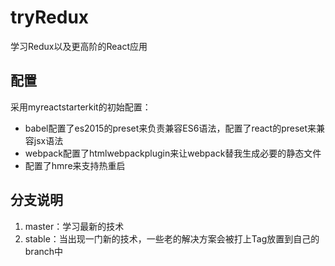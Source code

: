 # tryRedux

学习Redux以及更高阶的React应用

## 配置

采用myreactstarterkit的初始配置：

* babel配置了es2015的preset来负责兼容ES6语法，配置了react的preset来兼容jsx语法
* webpack配置了htmlwebpackplugin来让webpack替我生成必要的静态文件
* 配置了hmre来支持热重启

## 分支说明

1. master：学习最新的技术
2. stable：当出现一门新的技术，一些老的解决方案会被打上Tag放置到自己的branch中